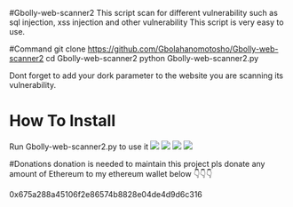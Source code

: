 #Gbolly-web-scanner2
This script scan for different vulnerability such as sql injection, xss injection and other vulnerability
This script is very easy to use.

#Command
git clone https://github.com/Gbolahanomotosho/Gbolly-web-scanner2
cd Gbolly-web-scanner2
python Gbolly-web-scanner2.py

Dont forget to add your dork parameter to the website you are scanning its vulnerability.
  
# How To Install
   Run Gbolly-web-scanner2.py to use it
     <img src=https://i.imgur.com/K0IzafE.png>
     <img src=https://i.imgur.com/dOkgbSi.png>
     <img src=https://i.imgur.com/9dwmzKB.png>
     <img src=https://i.imgur.com/8Mn21n2.png>

#Donations
donation is needed to maintain this project pls donate any amount of Ethereum to
my ethereum wallet below 👇👇👇 

0x675a288a45106f2e86574b8828e04de4d9d6c316
